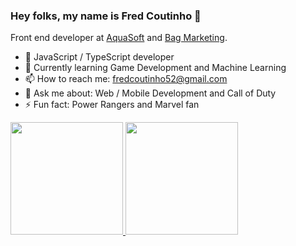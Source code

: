 ### Hey folks, my name is Fred Coutinho 👋

Front end developer at [AquaSoft](https://aquasoft.com.br/site/index.php) and [Bag Marketing](https://www.bagmarketing.com.br/).

- 👾 JavaScript / TypeScript developer
- 🌱 Currently learning Game Development and Machine Learning
- 📫 How to reach me: fredcoutinho52@gmail.com
- 💬 Ask me about: Web / Mobile Development and Call of Duty
- ⚡ Fun fact: Power Rangers and Marvel fan

 <div>
  <a href="https://github.com/fredcoutinho52">
  <img height="180em" src="https://github-readme-stats.vercel.app/api?username=fredcoutinho52&show_icons=true&theme=dark&include_all_commits=true"/>
  <img height="180em" src="https://github-readme-stats.vercel.app/api/top-langs/?username=fredcoutinho52&layout=compact&langs_count=7&theme=dark"/>
</div>
